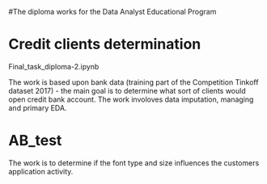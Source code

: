#The diploma works for the Data Analyst Educational Program


# Credit clients determination
Final_task_diploma-2.ipynb

The work is based upon bank data (training part of the Competition Tinkoff dataset 2017) - the main goal is to determine what sort of clients would open credit bank account. The work involoves data imputation, managing and primary EDA.

# AB_test

The work is to determine if the font type and size influences the customers application activity.
